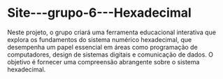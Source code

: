 # Site---grupo-6---Hexadecimal
Neste projeto, o grupo criará uma ferramenta educacional interativa que explora os fundamentos do sistema numérico hexadecimal, que desempenha um papel essencial em áreas como programação de computadores, design de sistemas digitais e comunicação de dados. O objetivo é fornecer uma compreensão abrangente sobre o sistema hexadecimal.
